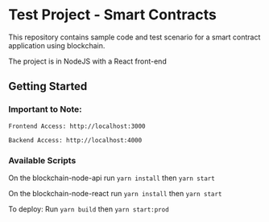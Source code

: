 # Test Project - Smart Contracts
This repository contains sample code and test scenario for a smart contract application using blockchain.

The project is in NodeJS with a React front-end

## Getting Started
### Important to Note:
````
Frontend Access: http://localhost:3000

Backend Access: http://localhost:4000
````

### Available Scripts

On the blockchain-node-api run `yarn install` then `yarn start`

On the blockchain-node-react run `yarn install` then  `yarn start`

To deploy: Run `yarn build` then `yarn start:prod`

